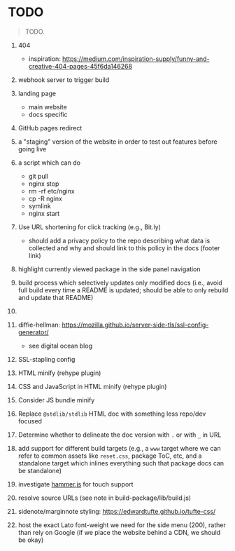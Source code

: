 # TODO

> TODO.

1. 404

   - inspiration: https://medium.com/inspiration-supply/funny-and-creative-404-pages-45f6da146268

2. webhook server to trigger build
3. landing page

   - main website
   - docs specific

4. GitHub pages redirect
5. a "staging" version of the website in order to test out features before going live
6. a script which can do

   - git pull
   - nginx stop
   - rm -rf etc/nginx
   - cp -R nginx
   - symlink
   - nginx start

7. Use URL shortening for click tracking (e.g., Bit.ly)

   - should add a privacy policy to the repo describing what data is collected and why and should link to this policy in the docs (footer link)

8. highlight currently viewed package in the side panel navigation
9. build process which selectively updates only modified docs (i.e., avoid full build every time a README is updated; should be able to only rebuild and update that README)
10. 
11. diffie-hellman: https://mozilla.github.io/server-side-tls/ssl-config-generator/

    - see digital ocean blog

12. SSL-stapling config
13. HTML minify (rehype plugin)
14. CSS and JavaScript in HTML minify (rehype plugin)
15. Consider JS bundle minify
16. Replace `@stdlib/stdlib` HTML doc with something less repo/dev focused
17. Determine whether to delineate the doc version with `.` or with `_` in URL
18. add support for different build targets (e.g., a `www` target where we can refer to common assets like `reset.css`, package ToC, etc, and a standalone target which inlines everything such that package docs can be standalone)
19. investigate [hammer.js](https://github.com/hammerjs/hammer.js) for touch support
20. resolve source URLs (see note in build-package/lib/build.js)
21. sidenote/marginnote styling: https://edwardtufte.github.io/tufte-css/
22. host the exact Lato font-weight we need for the side menu (200), rather than rely on Google (if we place the website behind a CDN, we should be okay)
